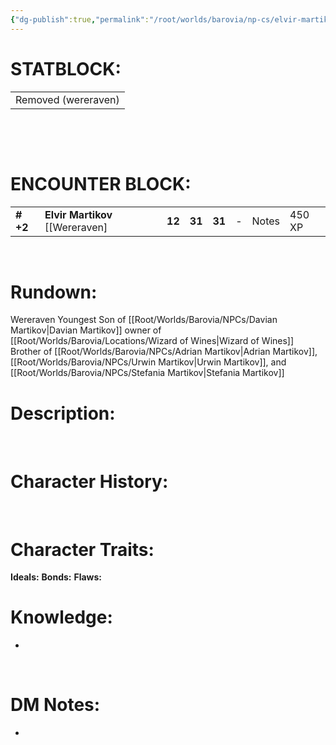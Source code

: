 ```yaml
---
{"dg-publish":true,"permalink":"/root/worlds/barovia/np-cs/elvir-martikov/","tags":["Barovia"]}
---
```


# **STATBLOCK:**

|                     |
|---------------------|
| Removed (wereraven) |

 
 

 

# **ENCOUNTER BLOCK:**

|           |                                    |        |        |        |     |       |        |
|-----------|------------------------------------|--------|--------|--------|-----|-------|--------|
| **\# +2** | **Elvir Martikov** \[\[Wereraven\] | **12** | **31** | **31** | \-  | Notes | 450 XP |

 

# **Rundown:**

Wereraven
Youngest Son of [[Root/Worlds/Barovia/NPCs/Davian Martikov\|Davian Martikov]] owner of [[Root/Worlds/Barovia/Locations/Wizard of Wines\|Wizard of Wines]]
Brother of [[Root/Worlds/Barovia/NPCs/Adrian Martikov\|Adrian Martikov]], [[Root/Worlds/Barovia/NPCs/Urwin Martikov\|Urwin Martikov]], and [[Root/Worlds/Barovia/NPCs/Stefania Martikov\|Stefania Martikov]] 

# **Description:**

 
# **Character History:**

 
# **Character Traits:** 

**Ideals:**
**Bonds:**
**Flaws:**


# **Knowledge:**

-    

 

# **DM Notes:**

-    
